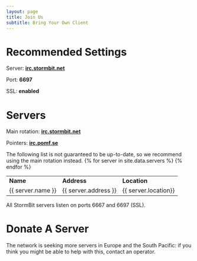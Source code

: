 ```yaml
---
layout: page
title: Join Us
subtitle: Bring Your Own Client
---
```


# Recommended Settings

Server: **[irc.stormbit.net](irc://irc.stormbit.net)**

Port: **6697**

SSL: **enabled**

# Servers

Main rotation: **[irc.stormbit.net](irc://irc.stormbit.net)**

Pointers: **[irc.pomf.se](irc://irc.pomf.se)**

<span class="warning">
  The following list is not guaranteed to be up-to-date, so we recommend
  using the main rotation instead.
</span>

<table class="table table-striped table-bordered"><tbody>
  <tr>
    <td><strong>Name</strong></td>
    <td><strong>Address</strong></td>
    <td><strong>Location</strong></td>
  </tr>
{% for server in site.data.servers %}
  <tr>
    <td>{{ server.name }}</td>
    <td>{{ server.address }}</td>
    <td>{{ server.location}}</td>
  </tr>
{% endfor %}
</tbody></table>

All StormBit servers listen on ports 6667 and 6697 (SSL).

# Donate A Server

The network is seeking more servers in Europe and the South Pacific:
if you think you might be able to help with this, contact an operator.

